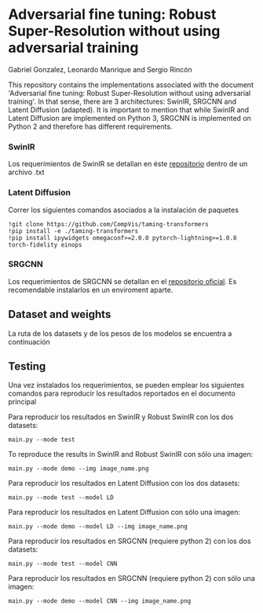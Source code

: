 # Adversarial fine tuning: Robust Super-Resolution without using adversarial training

Gabriel Gonzalez, Leonardo Manrique and Sergio Rincón


This repository contains the implementations associated with the document 'Adversarial fine tuning: Robust Super-Resolution without using adversarial training'. In that sense, there are 3 architectures: SwinIR, SRGCNN and Latent Diffusion (adapted). It is important to mention that while SwinIR and Latent Diffusion are implemented on Python 3, SRGCNN is implemented on Python 2 and therefore has different requirements. 


### SwinIR
Los requerimientos de SwinIR se detallan en éste [repositorio](https://github.com/cszn/KAIR) dentro de un archivo .txt 

### Latent Diffusion
Correr los siguientes comandos asociados a la instalación de paquetes
```
!git clone https://github.com/CompVis/taming-transformers
!pip install -e ./taming-transformers
!pip install ipywidgets omegaconf>=2.0.0 pytorch-lightning>=1.0.8 torch-fidelity einops
```
### SRGCNN
Los requerimientos de SRGCNN se detallan en el [repositorio oficial](https://github.com/hellloxiaotian/ESRGCNN). Es recomendable instalarlos en un 
enviroment aparte. 

## Dataset and weights
La ruta de los datasets y de los pesos de los modelos se encuentra a continuación

## Testing

Una vez instalados los requerimientos, se pueden emplear los siguientes comandos para reproducir los resultados reportados en el documento principal 

Para reproducir los resultados en SwinIR y Robust SwinIR con los dos datasets:
```
main.py --mode test
```

To reproduce the results in SwinIR and Robust SwinIR con sólo una imagen:
```
main.py --mode demo --img image_name.png
```

Para reproducir los resultados en Latent Diffusion con los dos datasets:
```
main.py --mode test --model LD
```

Para reproducir los resultados en Latent Diffusion con sólo una imagen:
```
main.py --mode demo --model LD --img image_name.png
```

Para reproducir los resultados en SRGCNN (requiere python 2) con los dos datasets:
```
main.py --mode test --model CNN
```

Para reproducir los resultados en SRGCNN (requiere python 2) con sólo una imagen:
```
main.py --mode demo --model CNN --img image_name.png
```
